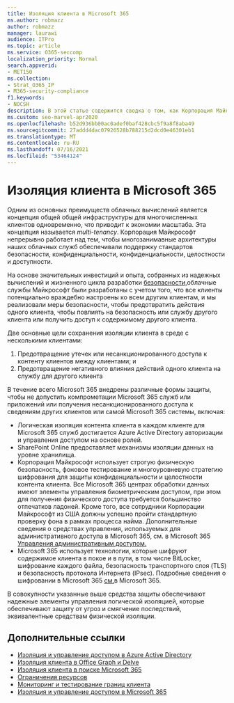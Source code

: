 ```yaml
---
title: Изоляция клиента в Microsoft 365
ms.author: robmazz
author: robmazz
manager: laurawi
audience: ITPro
ms.topic: article
ms.service: O365-seccomp
localization_priority: Normal
search.appverid:
- MET150
ms.collection:
- Strat_O365_IP
- M365-security-compliance
f1.keywords:
- NOCSH
description: В этой статье содержится сводка о том, как Корпорация Майкрософт обеспечивает изоляцию клиента в облачных службах, таких как Microsoft 365.
ms.custom: seo-marvel-apr2020
ms.openlocfilehash: b52d936bb00ac0adef0baf428cbc5f9a8f8aba49
ms.sourcegitcommit: 27addd4dac07926528b788215d2dcd0e46301eb1
ms.translationtype: MT
ms.contentlocale: ru-RU
ms.lasthandoff: 07/16/2021
ms.locfileid: "53464124"
---
```

# <a name="tenant-isolation-in-microsoft-365"></a>Изоляция клиента в Microsoft 365

Одним из основных преимуществ облачных вычислений является концепция общей общей инфраструктуры для многочисленных клиентов одновременно, что приводит к экономии масштаба. Эта концепция называется *multi-tenancy*. Корпорация Майкрософт непрерывно работает над тем, чтобы многозанимавные архитектуры наших облачных служб обеспечивали поддержку стандартов безопасности, конфиденциальности, конфиденциальности, целостности и доступности.

На основе значительных инвестиций и [](https://www.microsoft.com/trust-center) опыта, собранных из надежных вычислений и жизненного цикла разработки [безопасности,](https://www.microsoft.com/securityengineering/sdl/)облачные службы Майкрософт были разработаны с учетом того, что все клиенты потенциально враждебно настроены ко всем другим клиентам, и мы реализовали меры безопасности, чтобы предотвратить действия одного клиента, чтобы повлиять на безопасность или службу другого клиента или получить доступ к содержимому другого клиента.

Две основные цели сохранения изоляции клиента в среде с несколькими клиентами:

1.    Предотвращение утечек или несанкционированного доступа к контенту клиентов между клиентами; и
2.    Предотвращение негативного влияния действий одного клиента на службу для другого клиента

В течение всего Microsoft 365 внедрены различные формы защиты, чтобы не допустить компрометации Microsoft 365 служб или приложений или получения несанкционированного доступа к сведениям других клиентов или самой Microsoft 365 системы, включая:

- Логическая изоляция контента клиента в каждом клиенте для Microsoft 365 служб достигается Azure Active Directory авторизации и управления доступом на основе ролей.
- SharePoint Online предоставляет механизмы изоляции данных на уровне хранилища.
- Корпорация Майкрософт использует строгую физическую безопасность, фоновое тестирование и многоуровневую стратегию шифрования для защиты конфиденциальности и целостности контента клиента. Все Microsoft 365 центрах обработки данных имеют элементы управления биометрическим доступом, при этом для получения физического доступа требуется большинство отпечатков ладоней. Кроме того, все сотрудники Корпорации Майкрософт из США должны успешно пройти стандартную проверку фона в рамках процесса найма. Дополнительные сведения о средствах управления, используемых для административного доступа в Microsoft 365, см. в Microsoft 365 [Управления административным доступом.](/compliance/assurance/assurance-administrative-access-controls-overview)
- Microsoft 365 использует технологии, которые шифруют содержимое клиента в покое и в пути, в том числе BitLocker, шифрование каждого файла, безопасность транспортного слоя (TLS) и безопасность протокола Интернета (IPsec). Подробные сведения о шифровании в Microsoft 365 [см.](../compliance/office-365-encryption-in-the-microsoft-cloud-overview.md)в Microsoft 365.

В совокупности указанные выше средства защиты обеспечивают надежные элементы управления логической изоляцией, которые обеспечивают защиту от угроз и смягчение последствий, эквивалентные средствам физической изоляции.

## <a name="related-links"></a>Дополнительные ссылки

- [Изоляция и управление доступом в Azure Active Directory](microsoft-365-isolation-in-azure-active-directory.md)
- [Изоляция клиента в Office Graph и Delve](microsoft-365-isolation-in-graph-and-delve.md)
- [Изоляция клиента в поиске Microsoft 365](microsoft-365-isolation-in-microsoft-365-search.md)
- [Ограничения ресурсов](/compliance/assurance/assurance-resource-limits)
- [Мониторинг и тестирование границ клиента](/compliance/assurance/assurance-monitoring-and-testing)
- [Изоляция и управление доступом в Microsoft 365](microsoft-365-isolation-in-microsoft-365.md)